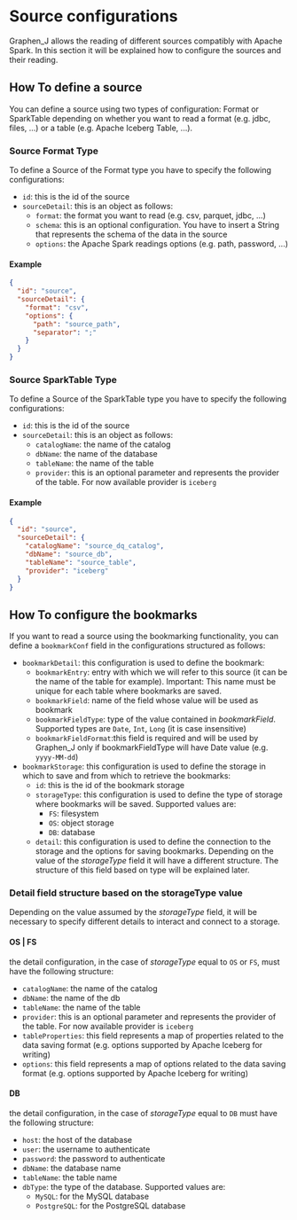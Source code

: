 # Source configurations #

Graphen_J allows the reading of different sources compatibly with Apache Spark.
In this section it will be explained how to configure the sources and their reading.

## How To define a source

You can define a source using two types of configuration: Format or SparkTable depending on whether you want to read a
format (e.g. jdbc, files, ...) or a table (e.g. Apache Iceberg Table, ...).

### Source Format Type

To define a Source of the Format type you have to specify the following configurations:

- `id`: this is the id of the source
- `sourceDetail`: this is an object as follows:
    - `format`: the format you want to read (e.g. csv, parquet, jdbc, ...)
    - `schema`: this is an optional configuration. You have to insert a String that represents the schema of the data in
      the
      source
    - `options`: the Apache Spark readings options (e.g. path, password, ...)

#### Example

```json
{
  "id": "source",
  "sourceDetail": {
    "format": "csv",
    "options": {
      "path": "source_path",
      "separator": ";"
    }
  }
}

```

### Source SparkTable Type

To define a Source of the SparkTable type you have to specify the following configurations:

- `id`: this is the id of the source
- `sourceDetail`: this is an object as follows:
    - `catalogName`: the name of the catalog
    - `dbName`: the name of the database
    - `tableName`: the name of the table
    - `provider`: this is an optional parameter and represents the provider of the table. For now available provider
      is `iceberg`

#### Example

```json
{
  "id": "source",
  "sourceDetail": {
    "catalogName": "source_dq_catalog",
    "dbName": "source_db",
    "tableName": "source_table",
    "provider": "iceberg"
  }
}
```

## How To configure the bookmarks

If you want to read a source using the bookmarking functionality, you can define a `bookmarkConf` field in the
configurations structured as follows:

- `bookmarkDetail`: this configuration is used to define the bookmark:
    - `bookmarkEntry`: entry with which we will refer to this source (it can be the name of the table for example).
      Important: This name must be unique for each table where bookmarks are saved.
    - `bookmarkField`: name of the field whose value will be used as bookmark
    - `bookmarkFieldType`: type of the value contained in _bookmarkField_. Supported types are `Date`, `Int`, `Long` (it
      is case insensitive)
    - `bookmarkFieldFormat`:this field is required and will be used by Graphen_J only if bookmarkFieldType will have Date
      value (e.g. `yyyy-MM-dd`)
- `bookmarkStorage`: this configuration is used to define the storage in which to save and from which to retrieve the
  bookmarks:
    - `id`: this is the id of the bookmark storage
    - `storageType`: this configuration is used to define the type of storage where bookmarks will be saved. Supported
      values are:
      - `FS`: filesystem
      - `OS`: object storage
      - `DB`: database
    - `detail`: this configuration is used to define the connection to the storage and the options for saving bookmarks.
      Depending on the value of the _storageType_ field it will have a different structure. The structure of this field
      based on type will be explained later.

### Detail field structure based on the storageType value

Depending on the value assumed by the _storageType_ field, it will be necessary to specify different details to interact
and connect to a storage.

#### OS | FS

the detail configuration, in the case of _storageType_ equal to `OS` or `FS`, must have the following structure:

- `catalogName`: the name of the catalog
- `dbName`: the name of the db
- `tableName`: the name of the table
- `provider`: this is an optional parameter and represents the provider of the table. For now available provider
  is `iceberg`
- `tableProperties`: this field represents a map of properties related to the data saving format (e.g. options supported
  by Apache Iceberg for writing)
- `options`: this field represents a map of options related to the data saving format (e.g. options supported by Apache
  Iceberg for writing)

#### DB

the detail configuration, in the case of _storageType_ equal to `DB` must have the following structure:

- `host`: the host of the database
- `user`: the username to authenticate
- `password`: the password to authenticate
- `dbName`: the database name
- `tableName`: the table name
- `dbType`: the type of the database. Supported values are:
  - `MySQL`: for the MySQL database
  - `PostgreSQL`: for the PostgreSQL database